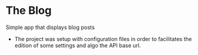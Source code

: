 # The Blog

Simple app that displays blog posts

- The project was setup with configuration files in order to facilitates the edition of some settings and algo the API base url.

